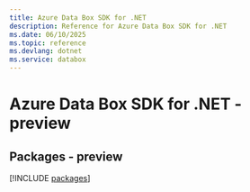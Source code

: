 ```yaml
---
title: Azure Data Box SDK for .NET
description: Reference for Azure Data Box SDK for .NET
ms.date: 06/10/2025
ms.topic: reference
ms.devlang: dotnet
ms.service: databox
---
```

# Azure Data Box SDK for .NET - preview
## Packages - preview
[!INCLUDE [packages](data-box-index.md)]